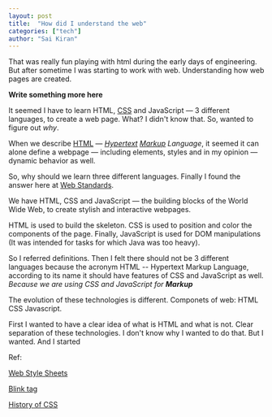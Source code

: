 ```yaml
---
layout: post
title:  "How did I understand the web"
categories: ["tech"]
author: "Sai Kiran"
---
```


That was really fun playing with html during the early days of engineering.
But after sometime I was starting to work with web. Understanding how web 
pages are created. 

**Write something  more here**

It seemed I have to learn HTML, [CSS][] and JavaScript &mdash; 3 different 
languages, to create a web page. What? I didn't know that. So, wanted to 
figure out *why*. 

When we describe [HTML][] &mdash; *[Hypertext][] [Markup][] Language*, it 
seemed it can alone define a webpage &mdash; including elements, styles and in my opinion &mdash; dynamic behavior 
as well.


So, why should we learn three different languages. Finally I found the answer 
here at [Web Standards][].


We have HTML, CSS and JavaScript &mdash; the building blocks of 
the World Wide Web, to create stylish and interactive webpages.
  
 
 HTML is used to build the skeleton. CSS is used to position and color the components of the page. Finally, JavaScript
 is used for DOM manipulations (It was intended for tasks for which Java was too heavy).
 
 So I referred definitions. Then I felt there should not be 3 different languages because
 the acronym HTML -- Hypertext Markup Language, according to its name it should have features
 of CSS and JavaScript as well. *Because we are using CSS and JavaScript for **Markup***
 
 
 The evolution of these technologies is different.
Componets of web: HTML CSS Javascript.

First I wanted to have a clear idea of what is HTML and what is not.
Clear separation of these technologies. I don't know why I wanted to do that. But I wanted. And I started

Ref:




[Web Style Sheets](https://www.w3.org/Style/)

[Blink tag](https://www.w3.org/Style/customdtd)

[History of CSS](https://www.w3.org/Style/LieBos2e/history/Overview.html)




[HTML]: https://www.w3.org/WhatIs.html
[Hypertext]: https://www.w3.org/WhatIs.html
[Markup]: https://en.wikipedia.org/wiki/Markup_language#Etymology_and_origin
[Web Standards]: https://www.w3.org/wiki/The_web_standards_model_-_HTML_CSS_and_JavaScript
[CSS]: https://www.w3.org/Style/LieBos2e/history/Overview.html